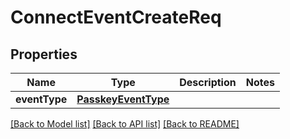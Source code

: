 # ConnectEventCreateReq

## Properties
Name | Type | Description | Notes
------------ | ------------- | ------------- | -------------
**eventType** | [**PasskeyEventType**](PasskeyEventType.md) |  | 

[[Back to Model list]](../README.md#documentation-for-models) [[Back to API list]](../README.md#documentation-for-api-endpoints) [[Back to README]](../README.md)


